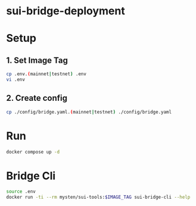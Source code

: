 # sui-bridge-deployment

# Setup

## 1. Set Image Tag
```bash
cp .env.(mainnet|testnet) .env
vi .env
```

## 2. Create config
```bash
cp ./config/bridge.yaml.(mainnet|testnet) ./config/bridge.yaml
```

# Run
```bash
docker compose up -d
```

# Bridge Cli
```bash
source .env
docker run -ti --rm mysten/sui-tools:$IMAGE_TAG sui-bridge-cli --help
```